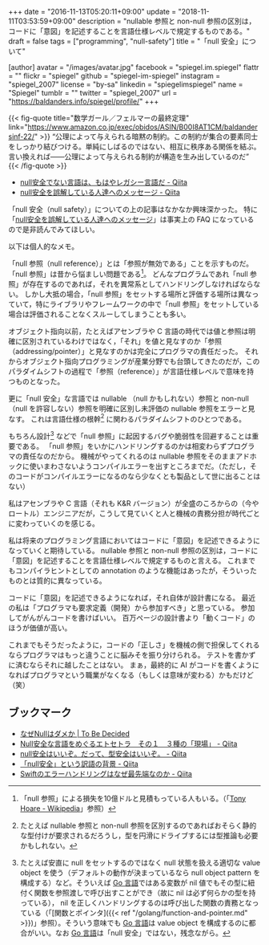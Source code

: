 +++
date = "2016-11-13T05:20:11+09:00"
update = "2018-11-11T03:53:59+09:00"
description = "nullable 参照と non-null 参照の区別は，コードに「意図」を記述することを言語仕様レベルで規定するものである。"
draft = false
tags = ["programming", "null-safety"]
title = "「null 安全」について"

[author]
  avatar = "/images/avatar.jpg"
  facebook = "spiegel.im.spiegel"
  flattr = ""
  flickr = "spiegel"
  github = "spiegel-im-spiegel"
  instagram = "spiegel_2007"
  license = "by-sa"
  linkedin = "spiegelimspiegel"
  name = "Spiegel"
  tumblr = ""
  twitter = "spiegel_2007"
  url = "https://baldanders.info/spiegel/profile/"
+++

{{< fig-quote title="数学ガール／フェルマーの最終定理" link="https://www.amazon.co.jp/exec/obidos/ASIN/B00I8AT1CM/baldandersinf-22/" >}}
<q>公理によって与えられる暗黙の制約。この制約が集合の要素同士をしっかり結びつける。単純にしばるのではない、相互に秩序ある関係を結ぶ。言い換えれば――公理によって与えられる制約が構造を生み出しているのだ</q>
{{< /fig-quote >}}

- [null安全でない言語は、もはやレガシー言語だ - Qiita](http://qiita.com/koher/items/e4835bd429b88809ab33)
- [null安全を誤解している人達へのメッセージ - Qiita](http://qiita.com/omochimetaru/items/ee29d4c6eb0d78f02b15)

「null 安全（null safety）」についての上の記事はなかなか興味深かった。
特に「[null安全を誤解している人達へのメッセージ](http://qiita.com/omochimetaru/items/ee29d4c6eb0d78f02b15)」は事実上の FAQ になっているので是非読んでみてほしい。

以下は個人的なメモ。

「null 参照（null reference）」とは「参照が無効である」ことを示すものだ。
「null 参照」は昔から悩ましい問題である[^ah]。
どんなプログラムであれ「null 参照」が存在するのであれば，それを異常系としてハンドリングしなければならない。
しかし大抵の場合，「null 参照」をセットする場所と評価する場所は異なっていて，特にライブラリやフレームワークの中で「null 参照」をセットしている場合は評価されることなくスルーしてしまうことも多い。

[^ah]: 「null 参照」による損失を10億ドルと見積もっている人もいる。（「[Tony Hoare - Wikipedia](https://en.wikipedia.org/wiki/Tony_Hoare)」参照）

オブジェクト指向以前，たとえばアセンブラや C 言語の時代では値と参照は明確に区別されているわけではなく，「それ」を値と見なすのか「参照（addressing/pointer）」と見なすのかは完全にプログラマの責任だった。
それからオブジェクト指向プログラミングが産業分野でも台頭してきたのだが，このパラダイムシフトの過程で「参照（reference）」が言語仕様レベルで意味を持つものとなった。

更に「null 安全」な言語では nullable （null かもしれない）参照と non-null （null を許容しない）参照を明確に区別し未評価の nullable 参照をエラーと見なす。
これは言語仕様の根幹[^ns] に関わるパラダイムシフトのひとつである。

[^ns]: たとえば nullable 参照と non-null 参照を区別するのであればおそらく静的な型付けが要求されるだろうし，型を円滑にドライブするには型推論も必要かもしれない。

もちろん設計[^vo] などで「null 参照」に起因するバグや脆弱性を回避することは重要である。
「null 参照」をいかにハンドリングするのかは相変わらずプログラマの責任なのだから。
機械がやってくれるのは nullable 参照をそのままアドホックに使いまわさないようコンパイルエラーを出すところまでだ。（ただし，そのコードがコンパイルエラーになるのなら少なくとも製品として世に出ることはない）

[^vo]: たとえば安直に null をセットするのではなく null 状態を扱える適切な value object を使う（デフォルトの動作が決まっているなら null object pattern を構成する）など。そういえば [Go 言語]ではある変数が nil 値でもその型に紐付く関数を参照渡しで呼び出すことができ（故に nil は必ず何らかの型を持っている）， nil を正しくハンドリングするのは呼び出した関数の責務となっている（「[関数とポインタ]({{< ref "/golang/function-and-pointer.md" >}})」参照）。そういう意味でも [Go 言語]は value object を構成するのに都合がいい。なお [Go 言語]は「null 安全」ではない，残念ながら。

私はアセンブラや C 言語（それも K&R バージョン）が全盛のころからの（今やロートル）エンジニアだが，こうして見ていくと人と機械の責務分担が時代ごとに変わっていくのを感じる。

私は将来のプログラミング言語においてはコードに「意図」を記述できるようになっていくと期待している。
nullable 参照と non-null 参照の区別は，コードに「意図」を記述することを言語仕様レベルで規定するものと言える。
これまでもコンパイラヒントとしての annotation のような機能はあったが，そういったものとは質的に異なっている。

コードに「意図」を記述できるようになれば，それ自体が設計書になる。
最近の私は「プログラマも要求定義（開発）から参加すべき」と思っている。
参加してがんがんコードを書けばいい。
百万ページの設計書より「動くコード」のほうが価値が高い。

これまでもそうだったように，コードの「正しさ」を機械の側で担保してくれるならプログラマはもっと違うことに脳みそを振り分けられる。
テストを書かずに済むならそれに越したことはない。
まぁ，最終的に AI がコードを書くようになればプログラマという職業がなくなる（もしくは意味が変わる）かもだけど（笑）

## ブックマーク

- [なぜNullはダメか | To Be Decided](https://tbd.kaitoy.xyz/2015/07/26/why-null-is-bad/)
- [Null安全な言語をめぐるエトセトラ　その１　３種の「現場」 - Qiita](http://qiita.com/kmry2045/items/0d412a6461de70719ec4)
- [null安全はいいぞ。だって、型安全はいいぞ。 - Qiita](http://qiita.com/takasek/items/119218a2bae2f75062c0)
- [「null安全」という訳語の背景 - Qiita](http://qiita.com/koher/items/04025f0e4bba738f188c)
- [Swiftのエラーハンドリングはなぜ最先端なのか - Qiita](https://qiita.com/omochimetaru/items/c30f7a021fb9b8f0fa92)

[Go 言語]: https://golang.org/ "The Go Programming Language"
